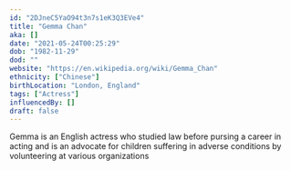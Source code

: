 ```yaml
---
id: "2DJneC5YaO94t3n7s1eK3Q3EVe4"
title: "Gemma Chan"
aka: []
date: "2021-05-24T00:25:29"
dob: "1982-11-29"
dod: ""
website: "https://en.wikipedia.org/wiki/Gemma_Chan"
ethnicity: ["Chinese"]
birthLocation: "London, England"
tags: ["Actress"]
influencedBy: []
draft: false
---
```


Gemma is an English actress who studied law before pursing a career in acting
and is an advocate for children suffering in adverse conditions by volunteering
at various organizations
